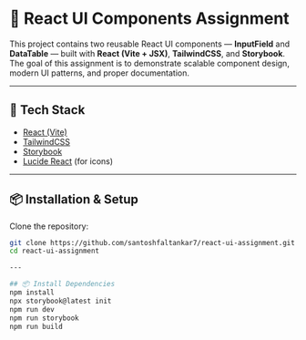 # 🎨 React UI Components Assignment  

This project contains two reusable React UI components — **InputField** and **DataTable** — built with **React (Vite + JSX)**, **TailwindCSS**, and **Storybook**.  
The goal of this assignment is to demonstrate scalable component design, modern UI patterns, and proper documentation.  

---

## 🚀 Tech Stack  
- [React (Vite)](https://vitejs.dev/)  
- [TailwindCSS](https://tailwindcss.com/)  
- [Storybook](https://storybook.js.org/)  
- [Lucide React](https://lucide.dev/) (for icons)  

---

## 📦 Installation & Setup  

Clone the repository:  
```bash
git clone https://github.com/santoshfaltankar7/react-ui-assignment.git
cd react-ui-assignment

---

## 📦 Install Dependencies
npm install
npx storybook@latest init
npm run dev
npm run storybook
npm run build